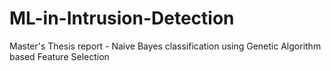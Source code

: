 # ML-in-Intrusion-Detection
Master's Thesis report - Naive Bayes classification using Genetic Algorithm based Feature Selection
